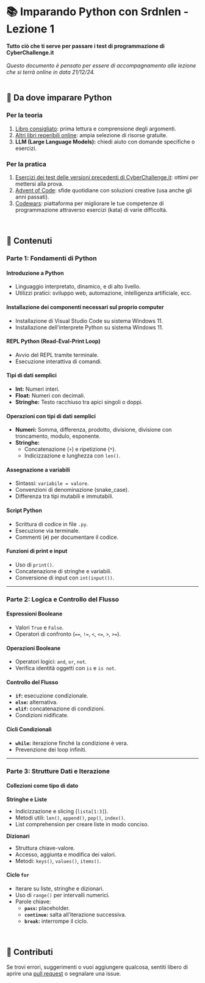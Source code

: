 # 📚 Imparando Python con Srdnlen - Lezione 1
**Tutto ciò che ti serve per passare i test di programmazione di CyberChallenge.it**
<br>
<br>
*Questo documento è pensato per essere di accompagnamento alle lezione che si terrà online in data 21/12/24.*  
<br> 
## 📖 **Da dove imparare Python**

### **Per la teoria**
1. [Libro consigliato](http://do1.dr-chuck.com/pythonlearn/IT_it/pythonlearn.pdf): prima lettura e comprensione degli argomenti.
2. [Altri libri reperibili online](https://github.com/EbookFoundation/free-programming-books/blob/main/books/free-programming-books-it.md#python): ampia selezione di risorse gratuite.
3. **LLM (Large Language Models):** chiedi aiuto con domande specifiche o esercizi.

### **Per la pratica**
1. [Esercizi dei test delle versioni precedenti di CyberChallenge.it](https://cyberchallenge.it/training): ottimi per mettersi alla prova.
2. [Advent of Code](https://adventofcode.com/): sfide quotidiane con soluzioni creative (usa anche gli anni passati).
3. [Codewars](https://www.codewars.com): piattaforma per migliorare le tue competenze di programmazione attraverso esercizi (kata) di varie difficoltà.
<br>

## **🔗 Contenuti**

### **Parte 1: Fondamenti di Python**

#### Introduzione a Python
- Linguaggio interpretato, dinamico, e di alto livello.
- Utilizzi pratici: sviluppo web, automazione, intelligenza artificiale, ecc.

#### Installazione dei componenti necessari sul proprio computer
- Installazione di Visual Studio Code su sistema Windows 11. 
- Installazione dell'interprete Python su sistema Windows 11. 

#### REPL Python (Read-Eval-Print Loop)
- Avvio del REPL tramite terminale.
- Esecuzione interattiva di comandi.

#### Tipi di dati semplici
- **Int:** Numeri interi.
- **Float:** Numeri con decimali.
- **Stringhe:** Testo racchiuso tra apici singoli o doppi.

#### Operazioni con tipi di dati semplici
- **Numeri:** Somma, differenza, prodotto, divisione, divisione con troncamento, modulo, esponente.
- **Stringhe:**
  - Concatenazione (`+`) e ripetizione (`*`).
  - Indicizzazione e lunghezza con `len()`.

#### Assegnazione a variabili
- Sintassi: `variabile = valore`.
- Convenzioni di denominazione (snake_case).
- Differenza tra tipi mutabili e immutabili.

#### Script Python
- Scrittura di codice in file `.py`.
- Esecuzione via terminale.
- Commenti (`#`) per documentare il codice.

#### Funzioni di print e input
- Uso di `print()`.
- Concatenazione di stringhe e variabili.
- Conversione di input con `int(input())`.

---

### **Parte 2: Logica e Controllo del Flusso**

#### Espressioni Booleane
- Valori `True` e `False`.
- Operatori di confronto (`==`, `!=`, `<`, `<=`, `>`, `>=`).

#### Operazioni Booleane
- Operatori logici: `and`, `or`, `not`.
- Verifica identità oggetti con `is` e `is not`.

#### Controllo del Flusso
- **`if`:** esecuzione condizionale.
- **`else`:** alternativa.
- **`elif`:** concatenazione di condizioni.
- Condizioni nidificate.

#### Cicli Condizionali
- **`while`:** iterazione finché la condizione è vera.
- Prevenzione dei loop infiniti.
---

### **Parte 3: Strutture Dati e Iterazione**

#### Collezioni come tipo di dato

**Stringhe e Liste**
- Indicizzazione e slicing (`lista[1:3]`).
- Metodi utili: `len()`, `append()`, `pop()`, `index()`.
- List comprehension per creare liste in modo conciso.

**Dizionari**
- Struttura chiave-valore.
- Accesso, aggiunta e modifica dei valori.
- Metodi: `keys()`, `values()`, `items()`.

#### Ciclo `for`
- Iterare su liste, stringhe e dizionari.
- Uso di `range()` per intervalli numerici.
- Parole chiave:
  - **`pass`:** placeholder.
  - **`continue`:** salta all’iterazione successiva.
  - **`break`:** interrompe il ciclo.
<br>

## 📌 **Contributi**

Se trovi errori, suggerimenti o vuoi aggiungere qualcosa, sentiti libero di aprire una [pull request](https://github.com) o segnalare una issue.

